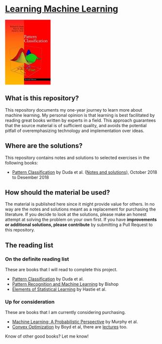 # [Learning Machine Learning](https://tommyod.github.io/lml/)

![Duda book cover](img/duda_small.jpg)

## What is this repository?

This repository documents my one-year journey to learn more about machine learning.
My personal opinion is that learning is best facilitated by reading great books written by experts in a field.
This approach guarantees that the source material is of sufficient quality, and avoids the potential pitfall of overemphasizing technology and implementation over ideas.

## Where are the solutions?

This repository contains notes and solutions to selected exercises in the following books:

- [Pattern Classification](https://www.amazon.com/Pattern-Classification-Pt-1-Richard-Duda/dp/0471056693) by Duda et al.  ([Notes and solutions](docs/duda_solutions.pdf)), October 2018 to Desember 2018

## How should the material be used?

The material is published here since it might provide value for others.
In no way are the notes and solutions meant as a replacement for purchasing the literature.
If you decide to look at the solutions, please make an honest attempt at solving the problem on your own first.
If you have **improvements or additional solutions, please contribute** by submitting a Pull Request to this repository.

## The reading list

### On the definite reading list

These are books that I will read to complete this project.

- [Pattern Classification](https://www.amazon.com/Pattern-Classification-Pt-1-Richard-Duda/dp/0471056693) by Duda et al.
- [Pattern Recognition and Machine Learning](https://www.amazon.com/Pattern-Recognition-Learning-Information-Statistics/dp/0387310738) by Bishop
- [Elements of Statistical Learning](https://www.amazon.com/Elements-Statistical-Learning-Prediction-Statistics/dp/0387848576) by Hastie et al.

### Up for consideration

These are books that I am currently considering purchasing.

- [Machine Learning: A Probabilistic Perspective](https://www.amazon.com/Machine-Learning-Probabilistic-Perspective-Computation/dp/0262018020) by Murphy et al.
- [Convex Optimization](https://www.amazon.com/Convex-Optimization-Corrections-2008-Stephen/dp/0521833787/) by Boyd et al, there are [lectures](https://web.stanford.edu/class/ee364a/) too.

Know of other good books? Let me know!

